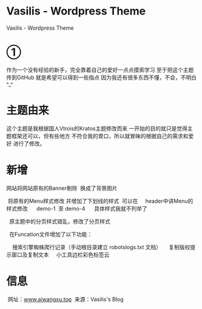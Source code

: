 # Vasilis - Wordpress Theme
Vasilis - Wordpress Theme
# ①
作为一个没有经验的新手，完全靠着自己的爱好一点点摸索学习
至于把这个主题传到GitHub 就是希望可以得到一些指点
因为我还有很多东西不懂，不会，不明白^_^

# 主题由来
这个主题是我根据国人Vtrois的Kratos主题修改而来
一开始的目的就只是觉得主题框架还可以，但有些地方
不符合我的胃口，所以就冒昧的根据自己的需求和爱好
进行了修改。

# 新增


  网站将网站原有的Banner剔除
  换成了背景图片
  
  将原有的Menu样式修改 并增加了下划线的样式
  可以在
      header中讲Menu的样式修改 
      demo-1  至 demo-4
      具体样式我就不列举了
      
   原主题中的分页样式错乱，修改了分页样式
   
   在Funcation文件增加了以下功能：
   
      搜索引擎蜘蛛爬行记录（手动根目录建立 robotslogs.txt 文档）
      复制版权提示窗口及复制文本
      小工具边栏彩色标签云
      
      
# 信息
  网址：www.aiwangxu.top
  来源：Vasilis's Blog

